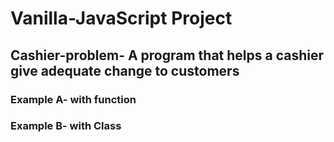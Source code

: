 # Vanilla-JavaScript Project
## Cashier-problem- A program that helps a cashier give adequate change to customers
### Example A- with function 
### Example B- with Class
